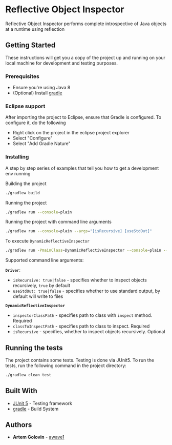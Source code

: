 # Reflective Object Inspector

Reflective Object Inspector performs complete introspective of Java objects at a runtime using reflection

## Getting Started

These instructions will get you a copy of the project up and running on your local machine for development and testing purposes.

### Prerequisites

* Ensure you're using Java 8
* (Optional) Install [gradle](https://gradle.org)

### Eclipse support

After importing the project to Eclipse, ensure that Gradle is configured. To configure it, do the following

- Right click on the project in the eclipse project explorer
- Select "Configure"
- Select "Add Gradle Nature"

### Installing

A step by step series of examples that tell you how to get a development env running

Building the project

```bash
./gradlew build
```

Running the project

```bash
./gradlew run --console=plain
```

Running the project with command line arguments

```bash
./gradlew run --console=plain --args="[isRecursive] [useStdOut]"
```

To execute `DynamicReflectiveInspector`

```bash
./gradlew run -PmainClass=DynamicReflectiveInspector --console=plain --args="[inspectorClassPath] [classToInspectPath] [isRecursive]"
```

Supported command line arguments:

**`Driver`**:

* `isRecursive: true|false` - specifies whether to inspect objects recursively, `true` by default
* `useStdOut: true|false` - specifies whether to use standard output, by default will write to files

**`DynamicReflectiveInspector`**

* `inspectorClassPath` - specifies path to class with `inspect` method. Required
* `classToInspectPath` - specifies path to class to inspect. Required
* `isRecursive` - specifies, whether to inspect objects recursively. Optional

## Running the tests

The project contains some tests. Testing is done via JUnit5. To run the tests, run the following command in the project directory:

```bash
./gradlew clean test
```

## Built With

* [JUnit 5](https://junit.org/junit5) - Testing framework
* [gradle](https://gradle.org) - Build System

## Authors

* **Artem Golovin** - [awave1](https://github.com/awave1)

